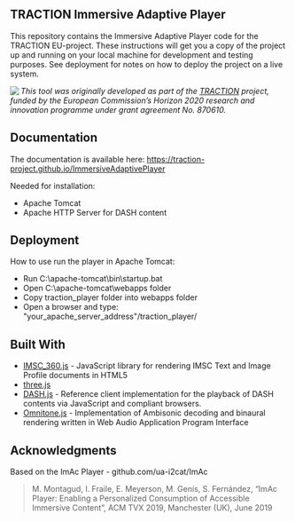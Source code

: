 ## TRACTION Immersive Adaptive Player

This repository contains the Immersive Adaptive Player code for the TRACTION EU-project.
These instructions will get you a copy of the project up and running on your local machine for development and testing purposes. See deployment for notes on how to deploy the project on a live system.

<img src="https://www.traction-project.eu/wp-content/uploads/sites/3/2020/02/Logo-cabecera-Traction.png" align="left"/><em>This tool was originally developed as part of the <a href="https://www.traction-project.eu/">TRACTION</a> project, funded by the European Commission’s <a hef="http://ec.europa.eu/programmes/horizon2020/">Horizon 2020</a> research and innovation programme under grant agreement No. 870610.</em>

## Documentation

The documentation is available here: https://traction-project.github.io/ImmersiveAdaptivePlayer

Needed for installation:

<ul>
    <li> Apache Tomcat </li>
    <li> Apache HTTP Server for DASH content </li>
</ul>


## Deployment

How to use run the player in Apache Tomcat:

* Run C:\apache-tomcat\bin\startup.bat
* Open C:\apache-tomcat\webapps folder
* Copy traction_player folder into webapps folder
* Open a browser and type: "your_apache_server_address"/traction_player/


## Built With

* [IMSC_360.js](https://github.com/sandflow/imscJS) - JavaScript library for rendering IMSC Text and Image Profile documents in HTML5
* [three.js](https://threejs.org/)
* [DASH.js](https://github.com/Dash-Industry-Forum/dash.js/wiki) - Reference client implementation for the playback of DASH contents via JavaScript and compliant browsers.
* [Omnitone.js](https://github.com/GoogleChrome/omnitone) - Implementation of Ambisonic decoding and binaural rendering written in Web Audio Application Program Interface


## Acknowledgments

Based on the ImAc Player - github.com/ua-i2cat/ImAc

> M. Montagud, I. Fraile, E. Meyerson, M. Genís, S. Fernández, “ImAc Player: Enabling a Personalized Consumption of Accessible Immersive Content”, ACM TVX 2019, Manchester (UK), June 2019
